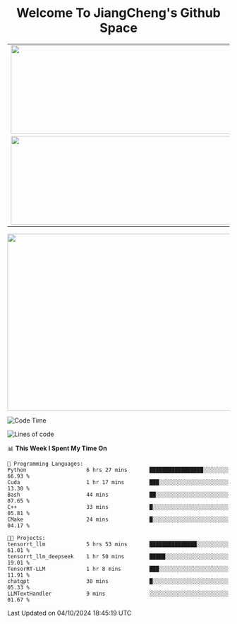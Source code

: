 <h1 align="center">Welcome To JiangCheng's Github Space</h1>

<table align="center" frame="void" rules="none" >
  <tr>
    <td>
      <div align="center"> <img height="200px" width="500px"  src="https://github-readme-stats.vercel.app/api?username=thisjiang&hide_title=true&hide_border=true&layout=compact&show_icons=trueline_height=21&text_color=000&icon_color=000&bg_color=0,ea6161,ffc64d,fffc4d,52fa5a&theme=graywhite" /> </div>
    </td>
    <td>
      <div align="center"> <img height="200px" width="500px" src="https://github-readme-stats.vercel.app/api/top-langs/?username=thisjiang&hide_title=true&hide_border=true&layout=compact&langs_count=6&text_color=000&icon_color=fff&bg_color=0,52fa5a,4dfcff,c64dff&theme=graywhite" /> </div>
    </td>
  </tr>
  <tr>
    <td>
      <div align="center"> <img height="200px" width="500px" src="https://github-readme-streak-stats.herokuapp.com/?user=thisjiang&hide_title=true&hide_border=true&layout=compact&langs_count=6" /> </div>
    </td>
    <td>
      <div align="center"> 
      <a href="https://github.com/" target="_blank"><img style="margin: 10px" src="https://profilinator.rishav.dev/skills-assets/git-scm-icon.svg" alt="Git" height="50" /></a>  
      <a href="https://www.linux.org/" target="_blank"><img style="margin: 10px" src="https://profilinator.rishav.dev/skills-assets/linux-original.svg" alt="Linux" height="50" /></a>  
      <a href="https://www.gnu.org/software/bash/" target="_blank"><img style="margin: 10px" src="https://profilinator.rishav.dev/skills-assets/gnu_bash-icon.svg" alt="Bash" height="50" /></a>  
      </div>
    </td>
  </tr>
</table>

<div align="center"> <img height="400px" width="1000px" src="https://github-readme-activity-graph.cyclic.app/graph?username=thisjiang&theme=react&hide_title=true&hide_border=true&layout=compact&langs_count=6" /> </div></td>

<!--START_SECTION:waka-->
![Code Time](http://img.shields.io/badge/Code%20Time-1%2C793%20hrs%205%20mins-blue)

![Lines of code](https://img.shields.io/badge/From%20Hello%20World%20I%27ve%20Written-218.2%20thousand%20lines%20of%20code-blue)

📊 **This Week I Spent My Time On** 

```text
💬 Programming Languages: 
Python                   6 hrs 27 mins       █████████████████░░░░░░░░   66.93 % 
Cuda                     1 hr 17 mins        ███░░░░░░░░░░░░░░░░░░░░░░   13.30 % 
Bash                     44 mins             ██░░░░░░░░░░░░░░░░░░░░░░░   07.65 % 
C++                      33 mins             █░░░░░░░░░░░░░░░░░░░░░░░░   05.81 % 
CMake                    24 mins             █░░░░░░░░░░░░░░░░░░░░░░░░   04.17 % 

🐱‍💻 Projects: 
tensorrt_llm             5 hrs 53 mins       ███████████████░░░░░░░░░░   61.01 % 
tensorrt_llm_deepseek    1 hr 50 mins        █████░░░░░░░░░░░░░░░░░░░░   19.01 % 
TensorRT-LLM             1 hr 8 mins         ███░░░░░░░░░░░░░░░░░░░░░░   11.91 % 
chatgpt                  30 mins             █░░░░░░░░░░░░░░░░░░░░░░░░   05.33 % 
LLMTextHandler           9 mins              ░░░░░░░░░░░░░░░░░░░░░░░░░   01.67 % 
```


 Last Updated on 04/10/2024 18:45:19 UTC
<!--END_SECTION:waka-->
